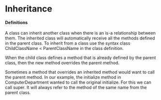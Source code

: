 # Inheritance

#### Definitions

A class can inherit another class when there is an is-a relationship between them. The inherited class will automatically receive all the methods defined in the parent class. To inherit from a class use the syntax class ChildClassName < ParentClassName in the class definition.

When the child class defines a method that is already defined by the parent class, then the new method overrides the parent method.

Sometimes a method that overrides an inherited method would want to call the parent method. In our example, the initialize method in ComputerDepartment wanted to call the original initialize. For this we can call super. It will always refer to the method of the same name from the parent class.
